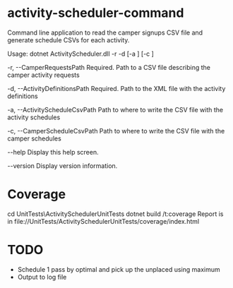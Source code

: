 # activity-scheduler-command

Command line application to read the camper signups CSV file and generate schedule CSVs for each activity.

Usage: dotnet ActivityScheduler.dll -r <String> -d <String> [-a <String>] [-c <String>]

  -r, --CamperRequestsPath         Required. Path to a CSV file describing the camper activity requests

  -d, --ActivityDefinitionsPath    Required. Path to the XML file with the activity definitions

  -a, --ActivityScheduleCsvPath    Path to where to write the CSV file with the activity schedules

  -c, --CamperScheduleCsvPath      Path to where to write the CSV file with the camper schedules

  --help                           Display this help screen.

  --version                        Display version information.


# Coverage
cd UnitTests\ActivitySchedulerUnitTests
dotnet build /t:coverage
Report is in file://UnitTests/ActivitySchedulerUnitTests/coverage/index.html

# TODO
- Schedule 1 pass by optimal and pick up the unplaced using maximum
- Output to log file
